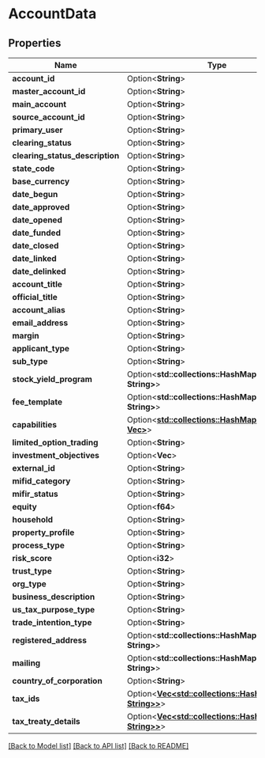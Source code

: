 # AccountData

## Properties

Name | Type | Description | Notes
------------ | ------------- | ------------- | -------------
**account_id** | Option<**String**> |  | [optional]
**master_account_id** | Option<**String**> |  | [optional]
**main_account** | Option<**String**> |  | [optional]
**source_account_id** | Option<**String**> |  | [optional]
**primary_user** | Option<**String**> |  | [optional]
**clearing_status** | Option<**String**> |  | [optional]
**clearing_status_description** | Option<**String**> |  | [optional]
**state_code** | Option<**String**> |  | [optional]
**base_currency** | Option<**String**> |  | [optional]
**date_begun** | Option<**String**> |  | [optional]
**date_approved** | Option<**String**> |  | [optional]
**date_opened** | Option<**String**> |  | [optional]
**date_funded** | Option<**String**> |  | [optional]
**date_closed** | Option<**String**> |  | [optional]
**date_linked** | Option<**String**> |  | [optional]
**date_delinked** | Option<**String**> |  | [optional]
**account_title** | Option<**String**> |  | [optional]
**official_title** | Option<**String**> |  | [optional]
**account_alias** | Option<**String**> |  | [optional]
**email_address** | Option<**String**> |  | [optional]
**margin** | Option<**String**> |  | [optional]
**applicant_type** | Option<**String**> |  | [optional]
**sub_type** | Option<**String**> |  | [optional]
**stock_yield_program** | Option<**std::collections::HashMap<String, String>**> |  | [optional]
**fee_template** | Option<**std::collections::HashMap<String, String>**> |  | [optional]
**capabilities** | Option<[**std::collections::HashMap<String, Vec<String>>**](set.md)> |  | [optional]
**limited_option_trading** | Option<**String**> |  | [optional]
**investment_objectives** | Option<**Vec<String>**> |  | [optional]
**external_id** | Option<**String**> |  | [optional]
**mifid_category** | Option<**String**> |  | [optional]
**mifir_status** | Option<**String**> |  | [optional]
**equity** | Option<**f64**> |  | [optional]
**household** | Option<**String**> |  | [optional]
**property_profile** | Option<**String**> |  | [optional]
**process_type** | Option<**String**> |  | [optional]
**risk_score** | Option<**i32**> |  | [optional]
**trust_type** | Option<**String**> |  | [optional]
**org_type** | Option<**String**> |  | [optional]
**business_description** | Option<**String**> |  | [optional]
**us_tax_purpose_type** | Option<**String**> |  | [optional]
**trade_intention_type** | Option<**String**> |  | [optional]
**registered_address** | Option<**std::collections::HashMap<String, String>**> |  | [optional]
**mailing** | Option<**std::collections::HashMap<String, String>**> |  | [optional]
**country_of_corporation** | Option<**String**> |  | [optional]
**tax_ids** | Option<[**Vec<std::collections::HashMap<String, String>>**](std::collections::HashMap.md)> |  | [optional]
**tax_treaty_details** | Option<[**Vec<std::collections::HashMap<String, String>>**](std::collections::HashMap.md)> |  | [optional]

[[Back to Model list]](../README.md#documentation-for-models) [[Back to API list]](../README.md#documentation-for-api-endpoints) [[Back to README]](../README.md)


